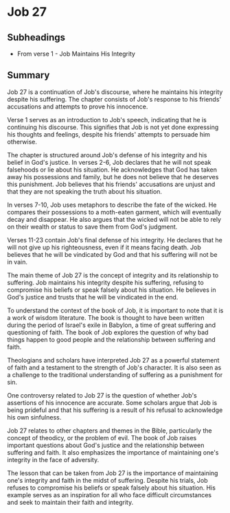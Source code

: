 # Job 27

## Subheadings

* From verse 1 - Job Maintains His Integrity

## Summary

Job 27 is a continuation of Job's discourse, where he maintains his integrity despite his suffering. The chapter consists of Job's response to his friends' accusations and attempts to prove his innocence.

Verse 1 serves as an introduction to Job's speech, indicating that he is continuing his discourse. This signifies that Job is not yet done expressing his thoughts and feelings, despite his friends' attempts to persuade him otherwise.

The chapter is structured around Job's defense of his integrity and his belief in God's justice. In verses 2-6, Job declares that he will not speak falsehoods or lie about his situation. He acknowledges that God has taken away his possessions and family, but he does not believe that he deserves this punishment. Job believes that his friends' accusations are unjust and that they are not speaking the truth about his situation.

In verses 7-10, Job uses metaphors to describe the fate of the wicked. He compares their possessions to a moth-eaten garment, which will eventually decay and disappear. He also argues that the wicked will not be able to rely on their wealth or status to save them from God's judgment.

Verses 11-23 contain Job's final defense of his integrity. He declares that he will not give up his righteousness, even if it means facing death. Job believes that he will be vindicated by God and that his suffering will not be in vain.

The main theme of Job 27 is the concept of integrity and its relationship to suffering. Job maintains his integrity despite his suffering, refusing to compromise his beliefs or speak falsely about his situation. He believes in God's justice and trusts that he will be vindicated in the end.

To understand the context of the book of Job, it is important to note that it is a work of wisdom literature. The book is thought to have been written during the period of Israel's exile in Babylon, a time of great suffering and questioning of faith. The book of Job explores the question of why bad things happen to good people and the relationship between suffering and faith.

Theologians and scholars have interpreted Job 27 as a powerful statement of faith and a testament to the strength of Job's character. It is also seen as a challenge to the traditional understanding of suffering as a punishment for sin.

One controversy related to Job 27 is the question of whether Job's assertions of his innocence are accurate. Some scholars argue that Job is being prideful and that his suffering is a result of his refusal to acknowledge his own sinfulness.

Job 27 relates to other chapters and themes in the Bible, particularly the concept of theodicy, or the problem of evil. The book of Job raises important questions about God's justice and the relationship between suffering and faith. It also emphasizes the importance of maintaining one's integrity in the face of adversity.

The lesson that can be taken from Job 27 is the importance of maintaining one's integrity and faith in the midst of suffering. Despite his trials, Job refuses to compromise his beliefs or speak falsely about his situation. His example serves as an inspiration for all who face difficult circumstances and seek to maintain their faith and integrity.